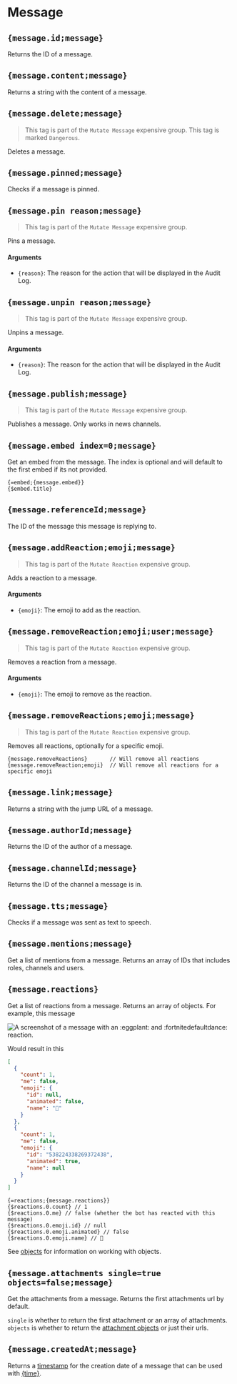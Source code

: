 # Message

## `{message.id;message}`

Returns the ID of a message.

## `{message.content;message}`

Returns a string with the content of a message.

## `{message.delete;message}`

> This tag is part of the `Mutate Message` expensive group.
> This tag is marked `Dangerous`.

Deletes a message.

## `{message.pinned;message}`

Checks if a message is pinned.

## `{message.pin reason;message}`

> This tag is part of the `Mutate Message` expensive group.

Pins a message.

#### Arguments

- `{reason}`: The reason for the action that will be displayed in the Audit Log.

## `{message.unpin reason;message}`

> This tag is part of the `Mutate Message` expensive group.

Unpins a message.

#### Arguments

- `{reason}`: The reason for the action that will be displayed in the Audit Log.

## `{message.publish;message}`

> This tag is part of the `Mutate Message` expensive group.

Publishes a message. Only works in news channels.

## `{message.embed index=0;message}`

Get an embed from the message. The index is optional and will default to the first embed if its not provided.

```
{=embed;{message.embed}}
{$embed.title}
```

## `{message.referenceId;message}`

The ID of the message this message is replying to.

## `{message.addReaction;emoji;message}`

> This tag is part of the `Mutate Reaction` expensive group.

Adds a reaction to a message.

#### Arguments

- `{emoji}`: The emoji to add as the reaction.

## `{message.removeReaction;emoji;user;message}`

> This tag is part of the `Mutate Reaction` expensive group.

Removes a reaction from a message.

#### Arguments

- `{emoji}`: The emoji to remove as the reaction.

## `{message.removeReactions;emoji;message}`

> This tag is part of the `Mutate Reaction` expensive group.

Removes all reactions, optionally for a specific emoji.

```
{message.removeReactions}       // Will remove all reactions
{message.removeReaction;emoji}  // Will remove all reactions for a specific emoji
```

## `{message.link;message}`

Returns a string with the jump URL of a message.

## `{message.authorId;message}`

Returns the ID of the author of a message.

## `{message.channelId;message}`

Returns the ID of the channel a message is in.

## `{message.tts;message}`

Checks if a message was sent as text to speech.

## `{message.mentions;message}`

Get a list of mentions from a message. Returns an array of IDs that includes roles, channels and users.

## `{message.reactions}`

Get a list of reactions from a message. Returns an array of objects. For example, this message

<img src="https://i.imgur.com/wZiESQ2.png" alt="A screenshot of a message with an :eggplant: and :fortnitedefaultdance: reaction." />

Would result in this

```json
[
  {
    "count": 1,
    "me": false,
    "emoji": {
      "id": null,
      "animated": false,
      "name": "🍆"
    }
  },
  {
    "count": 1,
    "me": false,
    "emoji": {
      "id": "538224338269372438",
      "animated": true,
      "name": null
    }
  }
]
```

```
{=reactions;{message.reactions}}
{$reactions.0.count} // 1
{$reactions.0.me} // false (whether the bot has reacted with this message)
{$reactions.0.emoji.id} // null
{$reactions.0.emoji.animated} // false
{$reactions.0.emoji.name} // 🍆
```

See [objects](../scripts/objects.md) for information on working with objects.

## `{message.attachments single=true objects=false;message}`

Get the attachments from a message. Returns the first attachments url by default.

`single` is whether to return the first attachment or an array of attachments.
`objects` is whether to return the [attachment objects](https://discord.com/developers/docs/resources/channel#attachment-object-attachment-structure) or just their urls.

## `{message.createdAt;message}`

Returns a [timestamp](https://developer.mozilla.org/en-US/docs/Web/JavaScript/Reference/Global_Objects/Date#description) for the creation date of a message that can be used with [{time}](https://documentation.atlas.bot/en/scripts/tags/global#time-formattime).
